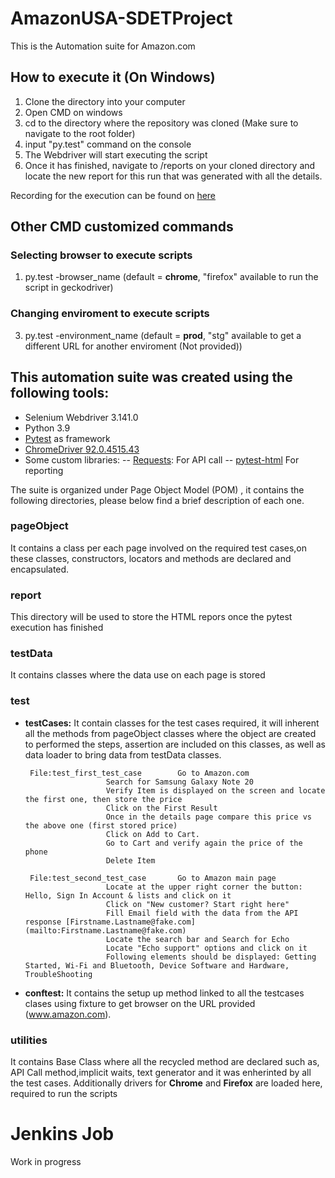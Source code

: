 # AmazonUSA-SDETProject
This is the Automation suite for Amazon.com 

## How to execute it (On Windows) 
  1. Clone the directory into your computer 
  2. Open CMD on windows
  3. cd to the directory where the repository was cloned (Make sure to navigate to the root folder) 
  4. input "py.test" command on the console
  5. The Webdriver will start executing the script 
  6. Once it has finished, navigate to /reports on your cloned directory and locate the new report for this run that was generated with all the details. 

Recording for the execution can be found on [here](https://www.screencast.com/t/jH26dYBD) 

## Other CMD customized commands 
### Selecting browser to execute scripts 
1. py.test -browser_name (default = **chrome**,   "firefox" available to run the script in geckodriver)

### Changing enviroment to execute scripts 
3. py.test -environment_name (default = **prod**,   "stg" available to get a different URL for another enviroment (Not provided))

## This automation suite was created  using the following tools:

- Selenium Webdriver 3.141.0 
- Python 3.9 
- [Pytest](https://docs.pytest.org/en/6.2.x/) as framework
- [ChromeDriver 92.0.4515.43](https://chromedriver.chromium.org/home) 
- Some custom libraries: 
-- [Requests](https://docs.python-requests.org/en/master/): For API call
--  [pytest-html](https://pytest-html.readthedocs.io/en/latest/index.html#) For reporting 

The suite is organized under Page Object Model (POM) , it contains the following directories, please below find a brief description of each one. 

### **pageObject**
It contains a class per each page involved on the required test cases,on these classes, constructors, locators and methods are declared and encapsulated. 
### **report**
This directory will be used to store the HTML repors once the pytest execution has finished 
### **testData**
It contains classes where the data use on each page is stored
### **test**
- **testCases:** It contain classes for the test cases required, it will inherent all the methods from pageObject classes where the object are created to performed the steps, assertion are included on this classes, as well   as data loader to bring data from testData classes.

       File:test_first_test_case    	Go to Amazon.com
						Search for Samsung Galaxy Note 20
						Verify Item is displayed on the screen and locate the first one, then store the price
						Click on the First Result
						Once in the details page compare this price vs the above one (first stored price)
						Click on Add to Cart.
						Go to Cart and verify again the price of the phone
						Delete Item
									     
	   File:test_second_test_case   	Go to Amazon main page
						Locate at the upper right corner the button: Hello, Sign In Account & lists and click on it
						Click on "New customer? Start right here"
						Fill Email field with the data from the API response [Firstname.Lastname@fake.com](mailto:Firstname.Lastname@fake.com)
						Locate the search bar and Search for Echo
						Locate "Echo support" options and click on it
						Following elements should be displayed: Getting Started, Wi-Fi and Bluetooth, Device Software and Hardware, TroubleShooting		

- **conftest:** It contains the setup up method linked to all the testcases clases using fixture to get browser on the URL provided (www.amazon.com). 


### **utilities**
It contains Base Class where all the recycled method are declared such as, API Call method,implicit waits, text generator and it was enherinted by all the test cases.
Additionally drivers for **Chrome** and **Firefox** are loaded here, required to run the scripts 

# Jenkins Job

Work in progress 



